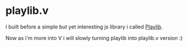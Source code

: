 # playlib.v

I built before a simple but yet interesting js library i called [Playlib](https://github.com/nikeedev/playlib).

Now as i'm more into V i will slowly turning playlib into playlib.v version :)
